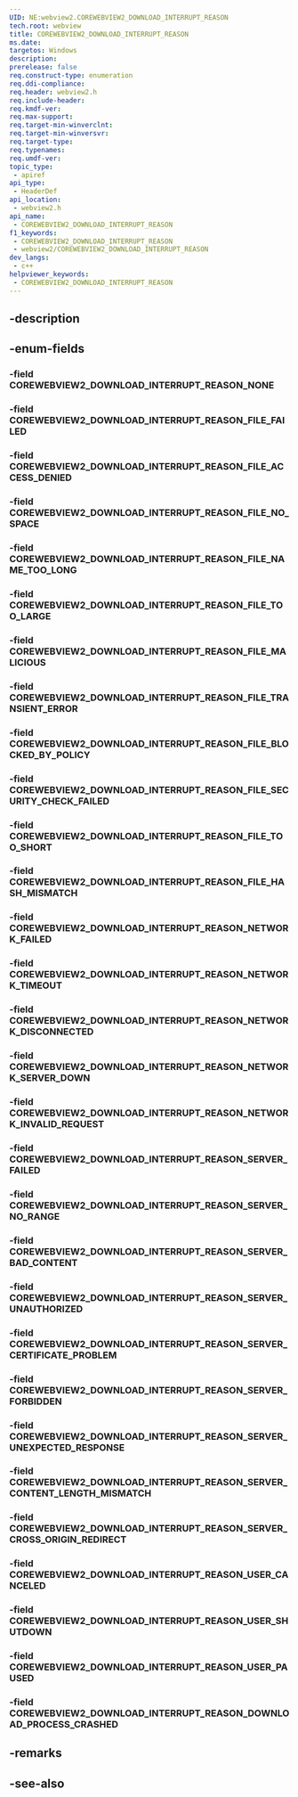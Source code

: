 ```yaml
---
UID: NE:webview2.COREWEBVIEW2_DOWNLOAD_INTERRUPT_REASON
tech.root: webview
title: COREWEBVIEW2_DOWNLOAD_INTERRUPT_REASON
ms.date: 
targetos: Windows
description: 
prerelease: false
req.construct-type: enumeration
req.ddi-compliance: 
req.header: webview2.h
req.include-header: 
req.kmdf-ver: 
req.max-support: 
req.target-min-winverclnt: 
req.target-min-winversvr: 
req.target-type: 
req.typenames: 
req.umdf-ver: 
topic_type:
 - apiref
api_type:
 - HeaderDef
api_location:
 - webview2.h
api_name:
 - COREWEBVIEW2_DOWNLOAD_INTERRUPT_REASON
f1_keywords:
 - COREWEBVIEW2_DOWNLOAD_INTERRUPT_REASON
 - webview2/COREWEBVIEW2_DOWNLOAD_INTERRUPT_REASON
dev_langs:
 - c++
helpviewer_keywords:
 - COREWEBVIEW2_DOWNLOAD_INTERRUPT_REASON
---
```


## -description

## -enum-fields

### -field COREWEBVIEW2_DOWNLOAD_INTERRUPT_REASON_NONE

### -field COREWEBVIEW2_DOWNLOAD_INTERRUPT_REASON_FILE_FAILED

### -field COREWEBVIEW2_DOWNLOAD_INTERRUPT_REASON_FILE_ACCESS_DENIED

### -field COREWEBVIEW2_DOWNLOAD_INTERRUPT_REASON_FILE_NO_SPACE

### -field COREWEBVIEW2_DOWNLOAD_INTERRUPT_REASON_FILE_NAME_TOO_LONG

### -field COREWEBVIEW2_DOWNLOAD_INTERRUPT_REASON_FILE_TOO_LARGE

### -field COREWEBVIEW2_DOWNLOAD_INTERRUPT_REASON_FILE_MALICIOUS

### -field COREWEBVIEW2_DOWNLOAD_INTERRUPT_REASON_FILE_TRANSIENT_ERROR

### -field COREWEBVIEW2_DOWNLOAD_INTERRUPT_REASON_FILE_BLOCKED_BY_POLICY

### -field COREWEBVIEW2_DOWNLOAD_INTERRUPT_REASON_FILE_SECURITY_CHECK_FAILED

### -field COREWEBVIEW2_DOWNLOAD_INTERRUPT_REASON_FILE_TOO_SHORT

### -field COREWEBVIEW2_DOWNLOAD_INTERRUPT_REASON_FILE_HASH_MISMATCH

### -field COREWEBVIEW2_DOWNLOAD_INTERRUPT_REASON_NETWORK_FAILED

### -field COREWEBVIEW2_DOWNLOAD_INTERRUPT_REASON_NETWORK_TIMEOUT

### -field COREWEBVIEW2_DOWNLOAD_INTERRUPT_REASON_NETWORK_DISCONNECTED

### -field COREWEBVIEW2_DOWNLOAD_INTERRUPT_REASON_NETWORK_SERVER_DOWN

### -field COREWEBVIEW2_DOWNLOAD_INTERRUPT_REASON_NETWORK_INVALID_REQUEST

### -field COREWEBVIEW2_DOWNLOAD_INTERRUPT_REASON_SERVER_FAILED

### -field COREWEBVIEW2_DOWNLOAD_INTERRUPT_REASON_SERVER_NO_RANGE

### -field COREWEBVIEW2_DOWNLOAD_INTERRUPT_REASON_SERVER_BAD_CONTENT

### -field COREWEBVIEW2_DOWNLOAD_INTERRUPT_REASON_SERVER_UNAUTHORIZED

### -field COREWEBVIEW2_DOWNLOAD_INTERRUPT_REASON_SERVER_CERTIFICATE_PROBLEM

### -field COREWEBVIEW2_DOWNLOAD_INTERRUPT_REASON_SERVER_FORBIDDEN

### -field COREWEBVIEW2_DOWNLOAD_INTERRUPT_REASON_SERVER_UNEXPECTED_RESPONSE

### -field COREWEBVIEW2_DOWNLOAD_INTERRUPT_REASON_SERVER_CONTENT_LENGTH_MISMATCH

### -field COREWEBVIEW2_DOWNLOAD_INTERRUPT_REASON_SERVER_CROSS_ORIGIN_REDIRECT

### -field COREWEBVIEW2_DOWNLOAD_INTERRUPT_REASON_USER_CANCELED

### -field COREWEBVIEW2_DOWNLOAD_INTERRUPT_REASON_USER_SHUTDOWN

### -field COREWEBVIEW2_DOWNLOAD_INTERRUPT_REASON_USER_PAUSED

### -field COREWEBVIEW2_DOWNLOAD_INTERRUPT_REASON_DOWNLOAD_PROCESS_CRASHED

## -remarks

## -see-also

